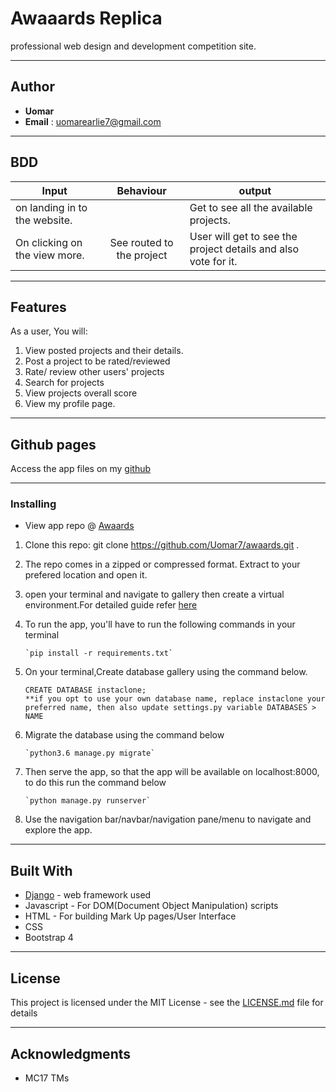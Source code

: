 # Awaaards Replica


professional web design and development competition site.

---

## Author

* **Uomar**
* **Email** : <uomarearlie7@gmail.com>

---

## BDD

|Input  | Behaviour | output |
|------|:-----:|-----|
|on landing in to the website.| | Get to see all the available projects.|
|On clicking on the view more.|See routed to the project| User will get to see the project details and also vote for it.|


---
## Features


As a user, You will:

1. View posted projects and their details.
2. Post a project to be rated/reviewed
3. Rate/ review other users' projects
4. Search for projects 
5. View projects overall score
6. View my profile page.
---

## Github pages

Access the app files on my [github](https://github.com/Uomar7/instareplica.git)

---
### Installing

* View app repo @ [Awaards](https://github.com/Uomar7/awaards)

1. Clone this repo: git clone https://github.com/Uomar7/awaards.git .

2. The repo comes in a zipped or compressed format. Extract to your prefered location and open it.
3. open your terminal and navigate to gallery then create a virtual environment.For detailed guide refer  [here](https://packaging.python.org/guides/installing-using-pip-and-virtualenv/)

3. To run the app, you'll have to run the following commands in your terminal
    
    
       `pip install -r requirements.txt`
4. On your terminal,Create database gallery using the command below.


       CREATE DATABASE instaclone; 
       **if you opt to use your own database name, replace instaclone your preferred name, then also update settings.py variable DATABASES > NAME

5. Migrate the database using the command below


       `python3.6 manage.py migrate`
6. Then serve the app, so that the app will be available on localhost:8000, to do this run the command below


       `python manage.py runserver`
7. Use the navigation bar/navbar/navigation pane/menu to navigate and explore the app.

---

## Built With

* [Django](https://www.djangoproject.com/) - web framework used
* Javascript - For DOM(Document Object Manipulation) scripts
* HTML - For building Mark Up pages/User Interface
* CSS 
* Bootstrap 4


---

## License

This project is licensed under the MIT License - see the [LICENSE.md](LICENSE.md) file for details

---
## Acknowledgments

* MC17 TMs
